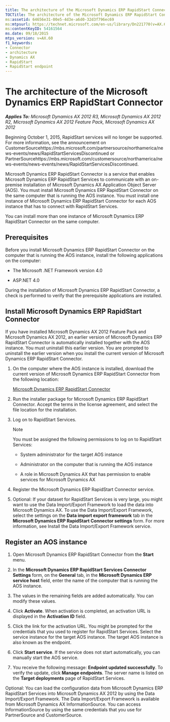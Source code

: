 ```yaml
---
title: The architecture of the Microsoft Dynamics ERP RapidStart Connector
TOCTitle: The architecture of the Microsoft Dynamics ERP RapidStart Connector
ms:assetid: 64656e31-00e5-4d3e-a6d0-32d3f796ec69
ms:mtpsurl: https://technet.microsoft.com/en-us/library/Dn221770(v=AX.60)
ms:contentKeyID: 54161564
ms.date: 09/18/2015
mtps_version: v=AX.60
f1_keywords:
- Connector
- architecture
- Dynamics AX
- RapidStart
- RapidStart endpoint
---
```


# The architecture of the Microsoft Dynamics ERP RapidStart Connector 


_**Applies To:** Microsoft Dynamics AX 2012 R3, Microsoft Dynamics AX 2012 R2, Microsoft Dynamics AX 2012 Feature Pack, Microsoft Dynamics AX 2012_

Beginning October 1, 2015, RapidStart services will no longer be supported. For more information, see the announcement on CustomerSourcehttps://mbs.microsoft.com/partnersource/northamerica/news-events/news/RapidStartServicesDiscontinued or PartnerSourcehttps://mbs.microsoft.com/customersource/northamerica/news-events/news-events/news/RapidStartServicesDiscontinued.

Microsoft Dynamics ERP RapidStart Connector is a service that enables Microsoft Dynamics ERP RapidStart Services to communicate with an on-premise installation of Microsoft Dynamics AX Application Object Server (AOS). You must install Microsoft Dynamics ERP RapidStart Connector on the same computer that is running the AOS instance. You must install one instance of Microsoft Dynamics ERP RapidStart Connector for each AOS instance that has to connect with RapidStart Services.

You can install more than one instance of Microsoft Dynamics ERP RapidStart Connector on the same computer.

## Prerequisites

Before you install Microsoft Dynamics ERP RapidStart Connector on the computer that is running the AOS instance, install the following applications on the computer:

  - The Microsoft .NET Framework version 4.0

  - ASP.NET 4.0

During the installation of Microsoft Dynamics ERP RapidStart Connector, a check is performed to verify that the prerequisite applications are installed.

## Install Microsoft Dynamics ERP RapidStart Connector

If you have installed Microsoft Dynamics AX 2012 Feature Pack and Microsoft Dynamics AX 2012, an earlier version of Microsoft Dynamics ERP RapidStart Connector is automatically installed together with the AOS instance. You must uninstall this earlier version. You are prompted to uninstall the earlier version when you install the current version of Microsoft Dynamics ERP RapidStart Connector.

1.  On the computer where the AOS instance is installed, download the current version of Microsoft Dynamics ERP RapidStart Connector from the following location:
    
    [Microsoft Dynamics ERP RapidStart Connector](http://go.microsoft.com/fwlink/?linkid=286818)

2.  Run the installer package for Microsoft Dynamics ERP RapidStart Connector. Accept the terms in the license agreement, and select the file location for the installation.

3.  Log on to RapidStart Services.
    

    > [!NOTE]
    > <P>You must be assigned the following permissions to log on to RapidStart Services:</P>
    > <UL>
    > <LI>
    > <P>System administrator for the target AOS instance</P>
    > <LI>
    > <P>Administrator on the computer that is running the AOS instance</P>
    > <LI>
    > <P>A role in Microsoft Dynamics AX that has permission to enable services for Microsoft Dynamics AX</P></LI></UL>



4.  Register the Microsoft Dynamics ERP RapidStart Connector service.

5.  Optional: If your dataset for RapidStart Services is very large, you might want to use the Data Import/Export Framework to load the data into Microsoft Dynamics AX. To use the Data Import/Export Framework, select the settings on the **Data import export framework** tab in the **Microsoft Dynamics ERP RapidStart Connector settings** form. For more information, see Install the Data Import/Export Framework service.

## Register an AOS instance

1.  Open Microsoft Dynamics ERP RapidStart Connector from the **Start** menu.

2.  In the **Microsoft Dynamics ERP RapidStart Services Connector Settings** form, on the **General** tab, in the **Microsoft Dynamics ERP service host** field, enter the name of the computer that is running the AOS instance.

3.  The values in the remaining fields are added automatically. You can modify these values.

4.  Click **Activate**. When activation is completed, an activation URL is displayed in the **Activation ID** field.

5.  Click the link for the activation URL. You might be prompted for the credentials that you used to register for RapidStart Services. Select the service instance for the target AOS instance. The target AOS instance is also known as the endpoint.

6.  Click **Start service**. If the service does not start automatically, you can manually start the AOS service.

7.  You receive the following message: **Endpoint updated successfully**. To verify the update, click **Manage endpoints**. The server name is listed on the **Target deployments** page of RapidStart Services.

Optional: You can load the configuration data from Microsoft Dynamics ERP RapidStart Services into Microsoft Dynamics AX 2012 by using the Data Import/Export Framework. The Data Import/Export Framework is available from Microsoft Dynamics AX InformationSource. You can access InformationSource by using the same credentials that you use for PartnerSource and CustomerSource.

  



